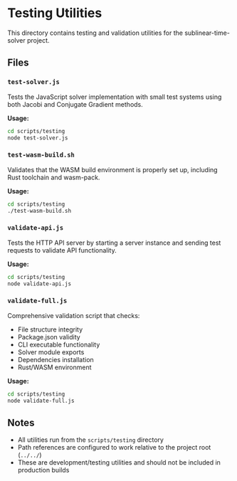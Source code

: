 # Testing Utilities

This directory contains testing and validation utilities for the sublinear-time-solver project.

## Files

### `test-solver.js`
Tests the JavaScript solver implementation with small test systems using both Jacobi and Conjugate Gradient methods.

**Usage:**
```bash
cd scripts/testing
node test-solver.js
```

### `test-wasm-build.sh`
Validates that the WASM build environment is properly set up, including Rust toolchain and wasm-pack.

**Usage:**
```bash
cd scripts/testing
./test-wasm-build.sh
```

### `validate-api.js`
Tests the HTTP API server by starting a server instance and sending test requests to validate API functionality.

**Usage:**
```bash
cd scripts/testing
node validate-api.js
```

### `validate-full.js`
Comprehensive validation script that checks:
- File structure integrity
- Package.json validity
- CLI executable functionality
- Solver module exports
- Dependencies installation
- Rust/WASM environment

**Usage:**
```bash
cd scripts/testing
node validate-full.js
```

## Notes

- All utilities run from the `scripts/testing` directory
- Path references are configured to work relative to the project root (`../../`)
- These are development/testing utilities and should not be included in production builds